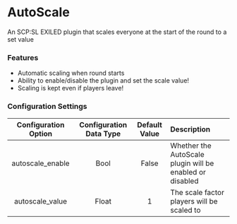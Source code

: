 # AutoScale
An SCP:SL EXILED plugin that scales everyone at the start of the round to a set value

### Features
- Automatic scaling when round starts
- Ability to enable/disable the plugin and set the scale value!
- Scaling is kept even if players leave!

### Configuration Settings
Configuration Option | Configuration Data Type | Default Value | Description
:---: | :---: | :---: | :------
autoscale_enable | Bool | False | Whether the AutoScale plugin will be enabled or disabled
autoscale_value | Float | 1 | The scale factor players will be scaled to
